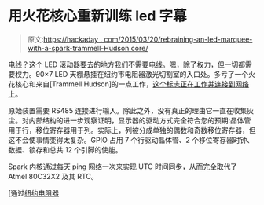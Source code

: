 # 用火花核心重新训练 led 字幕

> 原文:[https://hackaday . com/2015/03/20/rebraining-an-led-marquee-with-a-spark-trammell-Hudson core/](https://hackaday.com/2015/03/20/rebraining-an-led-marquee-with-a-spark-trammell-hudsoncore/)

电线？这个 LED 滚动器要去的地方我们不需要电线。嗯，除了权力，但一切都需要权力。90×7 LED 天棚悬挂在纽约市电阻器激光切割室的入口处。多亏了一个火花核心和来自[Trammell Hudson]的一点工作，[这个标志正在工作并连接到网络上](https://trmm.net/SparkSign)。

原始装置需要 RS485 连接进行输入。除此之外，没有真正的理由它一直在收集灰尘。对内部结构的进一步观察证明，显示器的驱动方式完全符合您的预期:晶体管用于行，移位寄存器用于列。实际上，列被分成单独的偶数和奇数移位寄存器，但这不会使事情变得太复杂。GPIO 占用 7 个行驱动晶体管、2 个移位寄存器时钟、数据、锁存和总共 12 个引脚的使能。

Spark 内核通过每天 ping 网络一次来实现 UTC 时间同步，从而完全取代了 Atmel 80C32X2 及其 RTC。

[通过[纽约电阻器](http://www.nycresistor.com/2015/03/15/sparksign/)